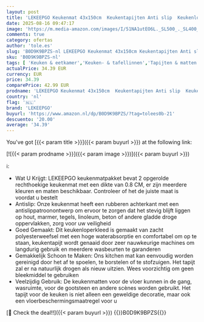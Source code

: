 ```yaml
---
layout: post
title: 'LEKEEPGO Keukenmat 43x150cm  Keukentapijten Anti slip  Keukenloper Wasbaar  Comfortabele Keukenmat Absorberend  Keukenmat voor Keuken  Woonkamer  Kantoor  Taartloper  Beige'
date: 2025-08-16 09:47:17
image: 'https://m.media-amazon.com/images/I/51NA1utEO6L._SL500_._SL400_.jpg'
comments: true
category: ofertas
author: 'tole.es'
slug: 'B0D9K9BPZS-nl LEKEEPGO Keukenmat 43x150cm Keukentapijten Anti slip...'
sku: 'B0D9K9BPZS-nl'
tags: [ 'Keuken & eetkamer','Keuken- & tafellinnen','Tapijten & matten voor de keuken','Wonen & keuken','lekeepgo','🇳🇱', ]
actualPrice: 34.39 EUR
currency: EUR
price: 34.39
comparePrice: 42.99 EUR
prodname: 'LEKEEPGO Keukenmat 43x150cm  Keukentapijten Anti slip  Keukenloper Wasbaar  Comfortabele Keukenmat Absorberend  Keukenmat voor Keuken  Woonkamer  Kantoor  Taartloper  Beige'
country: 'nl'
flag: '🇳🇱'
brand: 'LEKEEPGO'
buyurl: 'https://www.amazon.nl/dp/B0D9K9BPZS/?tag=tolees0b-21'
descuento: '20.00'
average: '34.39'
---
```


You've got [{{< param title >}}]({{< param buyurl >}}) at the following link:

[![{{< param prodname >}}]({{< param image >}})]({{< param buyurl >}})

ℹ️:

- Wat U Krijgt: LEKEEPGO keukenmatpakket bevat 2 opgerolde rechthoekige keukenmat met een dikte van 0.8 CM, er zijn meerdere kleuren en maten beschikbaar. Controleer of het de juiste maat is voordat u bestelt
- Antislip: Onze keukenmat heeft een rubberen achterkant met een antislippatroonontwerp om ervoor te zorgen dat het stevig blijft liggen op hout, marmer, tegels, linoleum, beton of andere gladde droge oppervlakken, zorg voor uw veiligheid
- Goed Gemaakt: Dit keukenloperkleed is gemaakt van zacht polyesterweefsel met een hoge waterabsorptie en comfortabel om op te staan, keukentapijt wordt genaaid door zeer nauwkeurige machines om langdurig gebruik en meerdere wasbeurten te garanderen
- Gemakkelijk Schoon te Maken: Ons kitchen mat kan eenvoudig worden gereinigd door het af te spoelen, te borstelen of te stofzuigen. Het tapijt zal er na natuurlijk drogen als nieuw uitzien. Wees voorzichtig om geen bleekmiddel te gebruiken
- Veelzijdig Gebruik: De keukenmatten voor de vloer kunnen in de gang, wasruimte, voor de gootsteen en andere scènes worden gebruikt. Het tapijt voor de keuken is niet alleen een geweldige decoratie, maar ook een vloerbeschermingsmaatregel voor u

[🛒 Check the deal!!]({{< param buyurl >}})
{{<world>}}B0D9K9BPZS{{</world>}}
